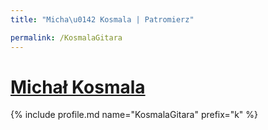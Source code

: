 ```yaml
---
title: "Micha\u0142 Kosmala | Patromierz"

permalink: /KosmalaGitara
---
```


# [Michał Kosmala](https://patronite.pl/KosmalaGitara)

{% include profile.md name="KosmalaGitara" prefix="k" %}
